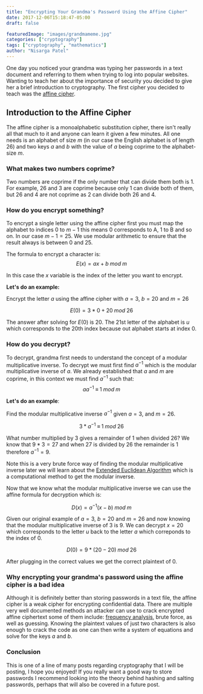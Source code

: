 ```yaml
---
title: "Encrypting Your Grandma's Password Using the Affine Cipher"
date: 2017-12-06T15:18:47-05:00
draft: false

featuredImage: "images/grandmameme.jpg"
categories: ["cryptography"]
tags: ["cryptography", "mathematics"]
author: "Nisarga Patel"
---
```


One day you noticed your grandma was typing her passwords in a text document and referring to them when trying to log into popular websites. Wanting to teach her about the importance of security you decided to give her a brief introduction to cryptography. The first cipher you decided to teach was the [affine cipher](https://en.wikipedia.org/wiki/Affine_cipher).

## Introduction to the Affine Cipher

The affine cipher is a monoalphabetic substitution cipher, there isn't really all that much to it and anyone can learn it given a few minutes. All one needs is an alphabet of size $m$ (in our case the English alphabet is of length 26) and two keys $a$ and $b$ with the value of $a$ being coprime to the alphabet-size $m$. 

### What makes two numbers coprime?

Two numbers are coprime if the only number that can divide them both is 1. For example, 26 and 3 are coprime because only 1 can divide both of them, but 26 and 4 are not coprime as 2 can divide both 26 and 4.

### How do you encrypt something?

To encrypt a single letter using the affine cipher first you must map the alphabet to indices 0 to $m - 1$ this means 0 corresponds to A, 1 to B and so on. In our case $m - 1 = 25$. We use modular arithmetic to ensure that the result always is between 0 and 25.

The formula to encrypt a character is:
$$
    E(x) = ax + b\;mod\;m
$$

In this case the $x$ variable is the index of the letter you want to encrypt.

**Let's do an example:**

Encrypt the letter $a$ using the affine cipher with $a = 3$, $b = 20$ and $m = 26$

$$
    E(0) = 3*0 + 20\;mod\;26
$$

The answer after solving for $E(0)$ is $20$. The 21st letter of the alphabet is $u$ which corresponds to the 20th index because out alphabet starts at index 0.

### How do you decrypt?

To decrypt, grandma first needs to understand the concept of a modular multiplicative inverse. To decrypt we must first find $a^{-1}$ which is the modular multiplicative inverse of $a$. We already established that $a$ and $m$ are coprime, in this context we must find $a^{-1}$ such that:
$$
   aa^{-1}\;\equiv\;1\;mod\;m
$$

**Let's do an example**:

Find the modular multiplicative inverse $a^{-1}$ given $a = 3$, and $m = 26$.

$$
   3*a^{-1}\;\equiv\;1\;mod\;26
$$

What number multiplied by 3 gives a remainder of 1 when divided 26? We know that $9 * 3 = 27$ and when 27 is divided by 26 the remainder is 1 therefore $a^{-1} = 9$. 

Note this is a very brute force way of finding the modular multiplicative inverse later we will learn about the [Extended Euclidean Algorithm](https://en.wikipedia.org/wiki/Modular_multiplicative_inverse#Extended_Euclidean_algorithm) which is a computational method to get the modular inverse. 

Now that we know what the modular multiplicative inverse we can use the affine formula for decryption which is:

$$
    D(x) = a^{-1} (x - b)\;mod\;m
$$

Given our original example of $a = 3$, $b = 20$ and $m = 26$ and now knowing that the modular multiplicative inverse of 3 is 9. We can decrypt $x = 20$ which corresponds to the letter $u$ back to the letter $a$ which correponds to the index of 0.

$$
    D(0) = 9*(20 - 20)\;mod\;26
$$

After plugging in the correct values we get the correct plaintext of 0.

### Why encrypting your grandma's password using the affine cipher is a bad idea

Although it is definitely better than storing passwords in a text file, the affine cipher is a weak cipher for encrypting confidential data. There are multiple very well documented methods an attacker can use to crack encrypted affine ciphertext some of them include: [frequency analysis](https://en.wikipedia.org/wiki/Frequency_analysis), brute force, as well as guessing. Knowing the plaintext values of just two characters is also enough to crack the code as one can then write a system of equations and solve for the keys $a$ and $b$.

### Conclusion

This is one of a line of many posts regarding cryptography that I will be posting, I hope you enjoyed! If you really want a good way to store passwords I recommend looking into the theory behind hashing and salting passwords, perhaps that will also be covered in a future post.